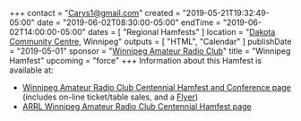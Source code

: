 +++
contact = "[Carys1@gmail.com](mailto:Carys1@gmail.com)"
created = "2019-05-21T19:32:49-05:00"
date = "2019-06-02T08:30:00-05:00"
endTime = "2019-06-02T14:00:00-05:00"
dates = [ "Regional Hamfests" ]
location = "[Dakota Community Centre](https://goo.gl/maps/Bf2r25soanx), Winnipeg"
outputs = [ "HTML", "Calendar" ]
publishDate = "2019-05-01"
sponsor = "[Winnipeg Amateur Radio Club](http://winnipegarc.org/)"
title = "Winnipeg Hamfest"
upcoming = "force"
+++
Information about this Hamfest is available at:

* [Winnipeg Amateur Radio Club Centennial Hamfest and Conference page](http://winnipegarc.org/100/index.html)
(includes on-line ticket/table sales, and a
[Flyer](http://winnipegarc.org/WARC100-Hamfest_June_2_2019.pdf))
* [ARRL Winnipeg Amateur Radio Club Centennial Hamfest page](http://www.arrl.org/hamfests/winnipeg-amateur-radio-club-centennial-hamfest)
